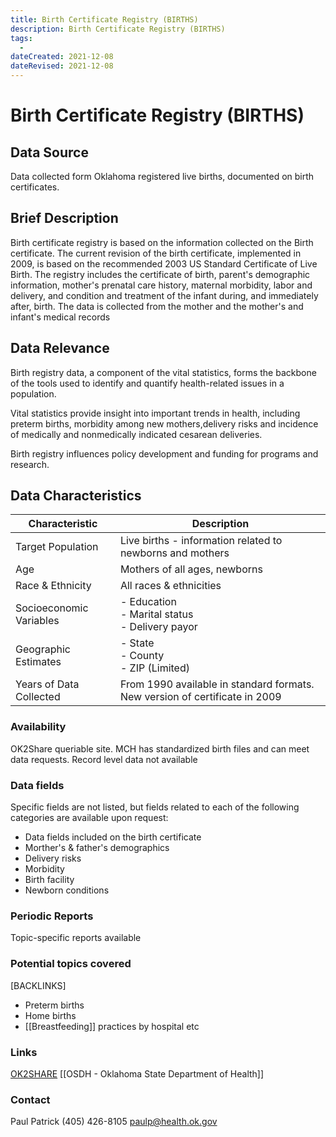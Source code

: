 ```yaml
---
title: Birth Certificate Registry (BIRTHS)
description: Birth Certificate Registry (BIRTHS)
tags:
  - 
dateCreated: 2021-12-08
dateRevised: 2021-12-08
---
```

# Birth Certificate Registry (BIRTHS)

## Data Source
Data collected form Oklahoma registered live births, documented on birth certificates.

## Brief Description
Birth certificate registry is based on the information collected on the Birth certificate. The current revision of the birth certificate, implemented in 2009, is based on the recommended 2003 US Standard Certificate of Live Birth.  The registry includes the certificate of birth, parent's demographic information, mother's prenatal care history,  maternal morbidity, labor and delivery, and condition and treatment of the infant during, and immediately after, birth. The data is collected from the mother and the mother's and infant's medical records						

## Data Relevance
Birth registry data, a component of the vital statistics, forms the backbone of the tools used to identify and quantify health-related issues in a population.  

Vital statistics provide insight into important trends in health, including preterm births, morbidity among new mothers,delivery risks and incidence of medically and nonmedically indicated cesarean deliveries.  

Birth registry influences policy development and funding for programs and research.						
## Data Characteristics
| Characteristic          | Description                                                                 |
| ----------------------- | --------------------------------------------------------------------------- |
| Target Population       | Live births - information related to newborns and mothers                   |
| Age                     | Mothers of all ages, newborns                                               |
| Race & Ethnicity        | All races & ethnicities                                                     |
| Socioeconomic Variables | - Education<br/>- Marital status<br/>- Delivery payor                       |
| Geographic Estimates    | - State<br/>- County<br/>- ZIP (Limited)                                    |
| Years of Data Collected | From 1990 available in standard formats. New version of certificate in 2009 |

### Availability
OK2Share queriable site. MCH has standardized birth files and can meet data requests. Record level data not available

### Data fields 
Specific fields are not listed, but fields related to each of the following categories are available upon request:

- Data fields included on the birth certificate
- Morther's & father's demographics
- Delivery risks
- Morbidity
- Birth facility
- Newborn conditions

### Periodic Reports
Topic-specific reports available

### Potential topics covered
[BACKLINKS]
- Preterm births
- Home births
- [[Breastfeeding]] practices by hospital etc 

### Links
[OK2SHARE](https://www.health.state.ok.us/ok2share/)
[[OSDH - Oklahoma State Department of Health]]

### Contact
Paul Patrick
(405) 426-8105
paulp@health.ok.gov
